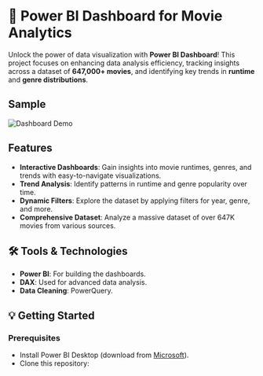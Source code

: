 # 🎥 Power BI Dashboard for Movie Analytics

Unlock the power of data visualization with **Power BI Dashboard**! 
This project focuses on enhancing data analysis efficiency, tracking insights across a dataset of **647,000+ movies**, and identifying key trends in **runtime** and **genre distributions**.

## Sample

![Dashboard Demo](https://github.com/user-attachments/assets/c2c69130-1856-4fb3-998d-db16d33f9e97)

##  Features

- **Interactive Dashboards**: Gain insights into movie runtimes, genres, and trends with easy-to-navigate visualizations.  
- **Trend Analysis**: Identify patterns in runtime and genre popularity over time.  
- **Dynamic Filters**: Explore the dataset by applying filters for year, genre, and more.  
- **Comprehensive Dataset**: Analyze a massive dataset of over 647K movies from various sources.  

## 🛠️ Tools & Technologies
- **Power BI**: For building the dashboards.  
- **DAX**: Used for advanced data analysis.  
- **Data Cleaning**: PowerQuery.  

## 💡 Getting Started

### Prerequisites
- Install Power BI Desktop (download from [Microsoft](https://powerbi.microsoft.com/)).  
- Clone this repository:  
 

